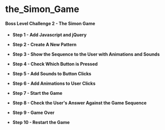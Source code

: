 # the_Simon_Game
<h4>Boss Level Challenge 2 - The Simon Game<h4>


- Step 1 - Add Javascript and jQuery

- Step 2 - Create A New Pattern

- Step 3 - Show the Sequence to the User with Animations and Sounds

- Step 4 - Check Which Button is Pressed

- Step 5 - Add Sounds to Button Clicks

- Step 6 - Add Animations to User Clicks

- Step 7 - Start the Game

- Step 8 - Check the User's Answer Against the Game Sequence

- Step 9 - Game Over

- Step 10 - Restart the Game